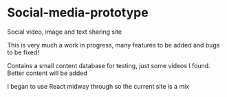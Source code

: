 # Social-media-prototype
Social video, image and text sharing site

This is very much a work in progress, many features to be added and bugs to be fixed!

Contains a small content database for testing, just some videos I found. Better content will be added 

I began to use React midway through so the current site is a mix 


